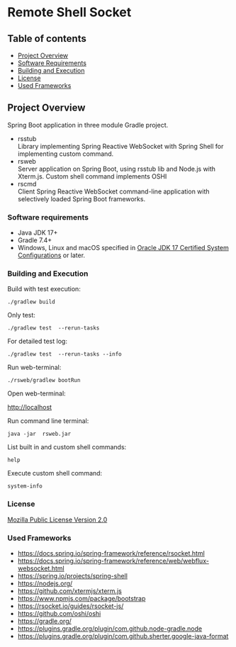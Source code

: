 # Remote Shell Socket

## Table of contents
- [Project Overview](#project-overview)
- [Software Requirements](#software-requirements)
- [Building and Execution](#building-and-execution)
- [License](#license)
- [Used Frameworks](#used-frameworks)


## Project Overview
Spring Boot application in three module Gradle project.

<ul>
  <li>
    <div>rsstub</div>
    <div>Library implementing Spring Reactive WebSocket with Spring Shell for implementing custom command.</div>
  </li>
  <li>
    <div>rsweb</div>
    <div>Server application on Spring Boot, using rsstub lib and Node.js with Xterm.js. Custom shell command implements OSHI</div>
  </li>
  <li>
    <div>rscmd</div>
    <div>Client Spring Reactive WebSocket command-line application with selectively loaded Spring Boot frameworks.</div>
  </li>
</ul>

### Software requirements
- Java JDK 17+
- Gradle 7.4+
- Windows, Linux and macOS specified in
  <a target="_blank" href= https://www.oracle.com/java/technologies/javase/products-doc-jdk17certconfig.html >Oracle JDK 17 Certified System Configurations</a>
  or later.

### Building and Execution
Build with test execution:
```
./gradlew build
```
Only test:
```
./gradlew test  --rerun-tasks
```
For detailed test log:
```
./gradlew test  --rerun-tasks --info
```
Run web-terminal:
```
./rsweb/gradlew bootRun
```
Open web-terminal:
<p style="text-align: left;">
<a target="_blank" href=http://localhost>http://localhost</a>
</p>

Run command line terminal:
```
java -jar  rsweb.jar
```

List built in and custom shell commands:
```
help
```
Execute custom shell command:
```
system-info
```

### License

<p style="text-align: left;">
<a target="_blank" href=https://www.mozilla.org/en-US/MPL/2.0/>Mozilla Public License
Version 2.0</a>
</p>

### Used Frameworks
- https://docs.spring.io/spring-framework/reference/rsocket.html
- https://docs.spring.io/spring-framework/reference/web/webflux-websocket.html
- https://spring.io/projects/spring-shell
- https://nodejs.org/
- https://github.com/xtermjs/xterm.js
- https://www.npmjs.com/package/bootstrap
- https://rsocket.io/guides/rsocket-js/
- https://github.com/oshi/oshi
- https://gradle.org/
- https://plugins.gradle.org/plugin/com.github.node-gradle.node
- https://plugins.gradle.org/plugin/com.github.sherter.google-java-format